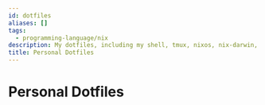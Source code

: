 ```yaml
---
id: dotfiles
aliases: []
tags:
  - programming-language/nix
description: My dotfiles, including my shell, tmux, nixos, nix-darwin, and neovim configurations.
title: Personal Dotfiles
---
```


# Personal Dotfiles
